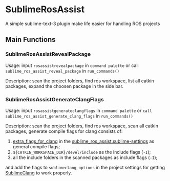 # SublimeRosAssist
A simple sublime-text-3 plugin make life easier for handling ROS projects

## Main Functions

### SublimeRosAssistRevealPackage

Usage: input `rosassistrevealpackage` in `command palette` or call `sublime_ros_assist_reveal_package` in `run_commands()`

Description: scan the project folders, find ros workspace, list all catkin packages, expand the choosen package in the side bar.

### SublimeRosAssistGenerateClangFlags

Usage: input `rosassistgenerateclangflags` in `command palette` or `call sublime_ros_assist_generate_clang_flags` in `run_commands()`

Description: scan the project folders, find ros workspace, scan all catkin packages, generate compile flags for clang consists of:

1. [extra_flags_for_clang](https://github.com/groundmelon/SublimeRosAssist/blob/master/sublime_ros_assist.sublime-settings#L2) in the [sublime_ros_assist.sublime-settings](https://github.com/groundmelon/SublimeRosAssist/blob/master/sublime_ros_assist.sublime-settings) as general compile flags;
2. `${CATKIN_WORKSPACE_DIR}/devel/include` as the include flags (`-I`);
3. all the include folders in the scanned packages as include flags (`-I`);
 
and add the flags to `sublimeclang_options` in the project settings for getting [SublimeClang](https://github.com/quarnster/SublimeClang) to work properly.
